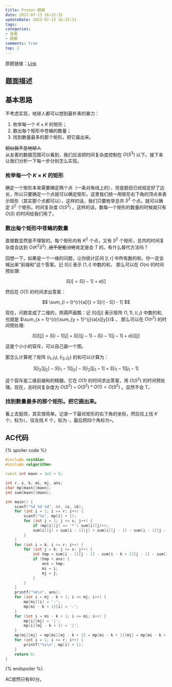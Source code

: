 ```yaml
---
title: Prozor-题解
date: 2022-07-13 16:22:31
updateDate: 2022-07-13 16:22:31
tags:
categories:
- 信奥
- 题解
comments: true
top: 2
---
```

原题链接：[Link](https://www.luogu.com.cn/problem/P8033)

## 题面描述

<!-- more -->

## 基本思路
不考虑实现，地球人都可以想到最朴素的暴力：

1. 枚举每一个 $K \times K$ 的矩形；
2. 数出每个矩形中苍蝇的数量；
3. 找到数量最多的那个矩形。把它画出来。

~~貌似我不是地球人~~  
从友善的数据范围可以看到，我们应该把时间复杂度控制在 $O(S^3)$ 以下。接下来让我们分析一下每一步分别怎么实现。

### 枚举每一个 $K \times K$ 的矩形
确定一个矩形本来需要确定两个点（一条对角线上的），但是题目已经规定好了边长，所以只要确定一个点就可以确定矩形。这里我们统一用矩形右下角的顶点来表示矩形（其实那个点都可以），这样的话，我们只要枚举总共 $S^2$ 个点，就可以确定 $S^2$ 个矩形。时间复杂度 $O(S^2)$ 。这样的话，数每一个矩形的数量的时候就只有 $O(S)$ 的时间给我们用了。

### 数出每个矩形中苍蝇的数量
直接数显然是不理智的。每个矩形内有 $K^2$ 个点，又有 $S^2$ 个矩形，总共的时间复杂度会达到 $O(K^2S^2)$ ,~~说不定能过呢~~肯定是会 $T$ 的。有什么替代方法吗？

回想一下，如果是一个一维的问题，让你统计区间 $[l, r]$ 中所有数的和，你一定会喊出来“前缀和”这个答案。记 $S[i]$ 表示 $[1, i]$ 中数的和， 那么可以在 $O(n)$ 的时间预处理:

$$
S[i] = S[i - 1] + a[i]
$$

然后在 $O(1)$ 的时间求出答案：

$$
\sum_{i = l}^{r}{a[i]} = S[r] - S[l - 1]
$$

现在，问题变成了二维的，照葫芦画瓢：记 $S[i][j]$ 表示矩阵 $(1,1),(i,j)$ 中数的和,也就是 $\sum_{x = 1}^{i}{\sum_{y = 1}^{j}{a[x][y]}}$ ， 那么可以在 $O(n^2)$ 的时间预处理:

$$
S[i][j] = S[i - 1][j] + S[i][j - 1] - S[i - 1][j - 1] + a[i][j]
$$

这是个小小的容斥，可以自己画一个图。

那怎么计算呢？矩阵 $(i_1,j_1),(i_2,j_2)$ 的和可以计算为： 

$$
S[i_2][j_2] - S[i_1 - 1][j_2] - S[i_2][j_1 - 1] + S[i_1 - 1][j_1 - 1]
$$

这个容斥是二维前缀和的精髓，它在 $O(1)$ 的时间求出答案，用 $O(S^2)$ 的时间预处理。现在，总时间复杂度为 $O(S^2) + O(S^2) * O(1) = O(S^2)$ 。显然不会 $\text{T}$。

### 找到数量最多的那个矩形。把它画出来。
看上去挺烦，其实很简单。记录一下最优矩形的右下角的坐标，然后往上找 $K$ 个，标为`|`，往左找 $K$ 个，标为`-`，最后把四个角标为`+`。
  
## AC代码

{% spoiler code %}

```cpp
#include <cstdio>
#include <algorithm>

const int maxn = 1e2 + 5;

int r, s, k, mi, mj, ans;
char mp[maxn][maxn];
int sum[maxn][maxn];

int main() {
    scanf("%d %d %d", &r, &s, &k);
    for (int i = 1; i <= r; i++) {
        scanf("%s", mp[i] + 1);
        for (int j = 1; j <= s; j++) {
            if (mp[i][j] == '*') sum[i][j]++;
            sum[i][j] = sum[i - 1][j] + sum[i][j - 1] - sum[i - 1][j - 1] + sum[i][j];
        }
    } 
    for (int i = k; i <= r; i++) {
        for (int j = k; j <= s; j++) {
            int tmp = sum[i - 1][j - 1] - sum[i - k + 1][j - 1] - sum[i - 1][j - k + 1] + sum[i - k + 1][j - k + 1]; //注意边界取不到
            if (tmp > ans) {
                ans = tmp;
                mi = i;
                mj = j;
            }
        }
    }
    printf("%d\n", ans);
    for (int i = mj - k + 1; i <= mj; i++) {
        mp[mi][i] = '-';
        mp[mi - k + 1][i] = '-';
    }
    for (int i = mi - k + 1; i <= mi; i++) {
        mp[i][mj] = '|';
        mp[i][mj - k + 1] = '|';
    }
    mp[mi][mj] = mp[mi][mj - k + 1] = mp[mi - k + 1][mj] = mp[mi - k + 1][mj - k + 1] = '+';
    for (int i = 1; i <= r; i++) {
        printf("%s\n", mp[i] + 1);
    }
    return 0;
}
```

{% endspoiler %}

AC居然只有80分。  
